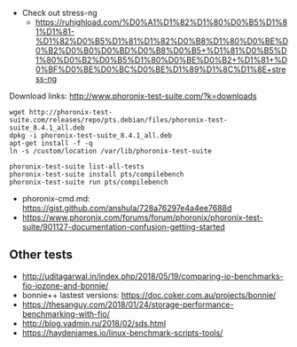 * Check out stress-ng
    * https://ruhighload.com/%D0%A1%D1%82%D1%80%D0%B5%D1%81%D1%81-%D1%82%D0%B5%D1%81%D1%82%D0%B8%D1%80%D0%BE%D0%B2%D0%B0%D0%BD%D0%B8%D0%B5+%D1%81%D0%B5%D1%80%D0%B2%D0%B5%D1%80%D0%BE%D0%B2+%D1%81+%D0%BF%D0%BE%D0%BC%D0%BE%D1%89%D1%8C%D1%8E+stress-ng


Download links: http://www.phoronix-test-suite.com/?k=downloads
```shell
wget http://phoronix-test-suite.com/releases/repo/pts.debian/files/phoronix-test-suite_8.4.1_all.deb
dpkg -i phoronix-test-suite_8.4.1_all.deb 
apt-get install -f -q
ln -s /custom/location /var/lib/phoronix-test-suite

phoronix-test-suite list-all-tests
phoronix-test-suite install pts/compilebench
phoronix-test-suite run pts/compilebench
```

* phoronix-cmd.md: https://gist.github.com/anshula/728a76297e4a4ee7688d
* https://www.phoronix.com/forums/forum/phoronix/phoronix-test-suite/901127-documentation-confusion-getting-started


## Other tests
* http://uditagarwal.in/index.php/2018/05/19/comparing-io-benchmarks-fio-iozone-and-bonnie/
* bonnie++ lastest versions: https://doc.coker.com.au/projects/bonnie/
* https://thesanguy.com/2018/01/24/storage-performance-benchmarking-with-fio/
* http://blog.vadmin.ru/2018/02/sds.html
* https://haydenjames.io/linux-benchmark-scripts-tools/
